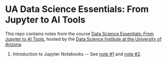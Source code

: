 # UA Data Science Essentials: From Jupyter to AI Tools

This repo contains notes from the course [Data Science Essentials: From Jupyter to AI Tools](https://github.com/ua-datalab/Workshops/wiki), hosted by the [Data Science Institute at the University of Arizona](https://datascience.arizona.edu/).

1. Introduction to Jupyter Notebooks -- See [note #1](https://github.com/simonera/ua_python_intro/blob/main/01_intro_to_jupyter_notebooks.ipynb) and [note #2](https://github.com/simonera/ua_python_intro/blob/main/01_1_Intro_to_Python.ipynb). 
